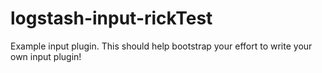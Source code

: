 # logstash-input-rickTest
Example input plugin. This should help bootstrap your effort to write your own input plugin!
